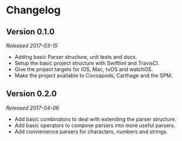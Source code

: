 Changelog
=========

Version 0.1.0
-------------
*Released 2017-03-15*

* Adding basic Parser structure, unit tests and docs.
* Setup the basic project structure with Swiftlint and TravisCI.
* Give the project targets for iOS, Mac, tvOS and watchOS.
* Make the project available to Cocoapods, Carthage and the SPM.

Version 0.2.0
-------------
*Released 2017-04-06*

* Add basic combinators to deal with extending the parser structure.
* Add basic operators to compose parsers into more useful parsers.
* Add convienience parsers for characters, numbers and strings.
